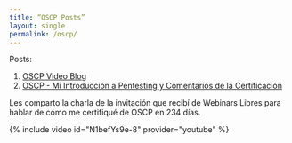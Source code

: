 ```yaml
---
title: “OSCP Posts”
layout: single
permalink: /oscp/
--- 
```


Posts:
1.	[OSCP Video Blog](/OSCP-VideoBlog)
2.	[OSCP - Mi Introducción a Pentesting y Comentarios de la Certificación](/OSCP-Mi-Introduccion-a-Pentesting-y-Comentarios-de-la-Certificacion)

Les comparto la charla de la invitación que recibí de Webinars Libres para hablar de cómo me certifiqué de OSCP en 234 días.

{% include video id="N1befYs9e-8" provider="youtube" %}